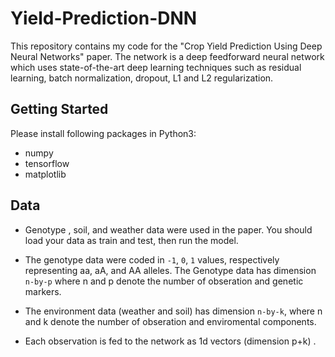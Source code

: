 # Yield-Prediction-DNN


This repository contains my code for the "Crop Yield Prediction Using Deep Neural Networks" paper. The network is a deep feedforward neural network which uses state-of-the-art deep learning techniques such as residual learning, batch normalization, dropout, L1 and L2 regularization.


## Getting Started 

 Please install following packages in Python3:
 
 
 - numpy 
 - tensorflow
 - matplotlib
 
 
 ## Data
 
 - Genotype , soil, and weather data were used in the paper. You should load your data as train and test, then run the model.
 
 - The genotype data were coded in `-1`, `0`, `1` values, respectively representing aa, aA, and AA alleles. The Genotype data has dimension `n-by-p` where n and p denote the number of obseration and genetic markers. 
 
 - The environment data (weather and soil) has dimension `n-by-k`, where n and k denote the number of obseration and enviromental components. 
 
 
 - Each observation is fed to the network as 1d vectors (dimension p+k) .
 

